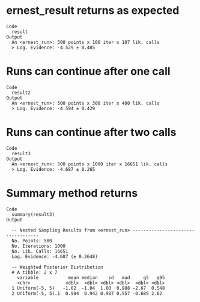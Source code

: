 # ernest_result returns as expected

    Code
      result
    Output
      An <ernest_run>: 500 points x 100 iter x 107 lik. calls
      > Log. Evidence: -4.529 ± 0.485

# Runs can continue after one call

    Code
      result2
    Output
      An <ernest_run>: 500 points x 300 iter x 400 lik. calls
      > Log. Evidence: -4.594 ± 0.429

# Runs can continue after two calls

    Code
      result3
    Output
      An <ernest_run>: 500 points x 1000 iter x 16651 lik. calls
      > Log. Evidence: -4.687 ± 0.265

# Summary method returns

    Code
      summary(result3)
    Output
      
      -- Nested Sampling Results from <ernest_run> -----------------------------------
      No. Points: 500
      No. Iterations: 1000
      No. Lik. Calls: 16651
      Log. Evidence: -4.687 (± 0.2648)
      
      -- Weighted Posterior Distribution 
      # A tibble: 2 x 7
        variable           mean median    sd   mad     q5   q95
        <chr>             <dbl>  <dbl> <dbl> <dbl>  <dbl> <dbl>
      1 Uniform(-5, 5)   -1.02  -1.04  1.00  0.988 -2.67  0.548
      2 Uniform(-5, 5).1  0.984  0.942 0.987 0.957 -0.689 2.62 

